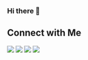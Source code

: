 ### Hi there 👋

<h2>Connect with Me</h2>


<a href="mailto:sxxkxm@gmail.com" target="_blank"><img src="https://img.shields.io/badge/sxxkxm@gmail.com-2b2b2b?style=for-the-badge&logo=gmail&logoColor=fff"></a>
<a href="https://sxxkxm.github.io" target="_blank"><img src="https://img.shields.io/badge/blog-c63939?style=for-the-badge&logo=jekyll&logoColor=fff"></a>
<a href="https://linkedin.com/in/sxxkxm" target="_blank"><img src="https://img.shields.io/badge/linkedin-4080bf?style=for-the-badge&logo=linkedin&logoColor=fff"></a>
<a href="https://sookim.site" target="_blank"><img src="https://img.shields.io/badge/portfolio-78a659?style=for-the-badge&logo=springboot&logoColor=fff"></a>


<!--
**sxxkxm/sxxkxm** is a ✨ _special_ ✨ repository because its `README.md` (this file) appears on your GitHub profile.

Here are some ideas to get you started:

- 🔭 I’m currently working on ...
- 🌱 I’m currently learning ...
- 👯 I’m looking to collaborate on ...
- 🤔 I’m looking for help with ...
- 💬 Ask me about ...
- 📫 How to reach me: ...
- 😄 Pronouns: ...
- ⚡ Fun fact: ...
-->
